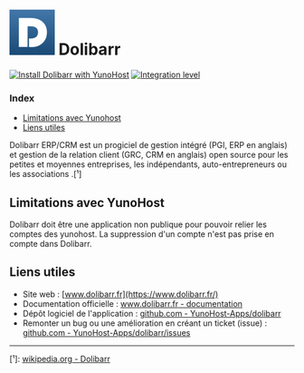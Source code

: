 # <img src="/images/dolibarr_logo.png" width="80px" alt="logo de Dolibarr"> Dolibarr

[![Install Dolibarr with YunoHost](https://install-app.yunohost.org/install-with-yunohost.png)](https://install-app.yunohost.org/?app=dolibarr) [![Integration level](https://dash.yunohost.org/integration/dolibarr.svg)](https://dash.yunohost.org/appci/app/dolibarr)

### Index

- [Limitations avec Yunohost](#limitations-avec-yunohost)
- [Liens utiles](#liens-utiles)

Dolibarr ERP/CRM est un progiciel de gestion intégré (PGI, ERP en anglais) et gestion de la relation client (GRC, CRM en anglais) open source pour les petites et moyennes entreprises, les indépendants, auto-entrepreneurs ou les associations .[¹]

## Limitations avec YunoHost

Dolibarr doit être une application non publique pour pouvoir relier les comptes des yunohost. La suppression d'un compte n'est pas prise en compte dans Dolibarr.

## Liens utiles

 + Site web : [www.dolibarr.fr](https://www.dolibarr.fr/)
 + Documentation officielle : [www.dolibarr.fr - documentation](https://www.dolibarr.fr/documentation)
 + Dépôt logiciel de l'application : [github.com - YunoHost-Apps/dolibarr](https://github.com/Yunohost-Apps/dolibarr_ynh)
 + Remonter un bug ou une amélioration en créant un ticket (issue) : [github.com - YunoHost-Apps/dolibarr/issues](https://github.com/Yunohost-Apps/dolibarr_ynh/issues)

 ------

 [¹]: [wikipedia.org - Dolibarr](https://fr.wikipedia.org/wiki/Dolibarr)
